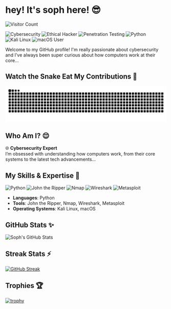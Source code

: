 # hey! It's soph here! 😎

![Visitor Count](https://komarev.com/ghpvc/?username=securesoph&color=red&style=plastic&label=Profile+Views)

![Cybersecurity](https://img.shields.io/badge/Cybersecurity-Expert-blue)
![Ethical Hacker](https://img.shields.io/badge/Ethical_Hacker-%F0%9F%92%AD-blue)
![Penetration Testing](https://img.shields.io/badge/Penetration_Testing-Expert-green)
![Python](https://img.shields.io/badge/Python-Language-yellow)
![Kali Linux](https://img.shields.io/badge/Kali_Linux-%F0%9F%90%A7-lightblue)
![macOS User](https://img.shields.io/badge/macOS-User-black)

Welcome to my GitHub profile! I'm really passionate about cybersecurity and I've always been super curious about how computers work at their core...

## Watch the Snake Eat My Contributions 🤭
![snake gif](https://github.com/securesoph/securesoph/blob/output/github-contribution-grid-snake.svg)

## Who Am I? 😌

🌐 **Cybersecurity Expert**  
I’m obsessed with understanding how computers work, from their core systems to the latest tech advancements...

## My Skills & Expertise 🤪

![Python](https://img.shields.io/badge/Python-3.9-blue?logo=python)
![John the Ripper](https://img.shields.io/badge/John_the_Ripper-Tool-red)
![Nmap](https://img.shields.io/badge/Nmap-Tool-brightgreen)
![Wireshark](https://img.shields.io/badge/Wireshark-Tool-blue)
![Metasploit](https://img.shields.io/badge/Metasploit-Framework-orange)

- **Languages**: Python  
- **Tools**: John the Ripper, Nmap, Wireshark, Metasploit  
- **Operating Systems**: Kali Linux, macOS  

## GitHub Stats ✨

![Soph's GitHub Stats](https://github-readme-stats.vercel.app/api?username=securesoph&show_icons=true&theme=radical)

## Streak Stats ⚡️

[![GitHub Streak](https://streak-stats.demolab.com?user=securesoph&theme=radical)](https://git.io/streak-stats)

## Trophies 🏆

[![trophy](https://github-profile-trophy.vercel.app/?username=securesoph&theme=radical)](https://github.com/ryo-ma/github-profile-trophy)
